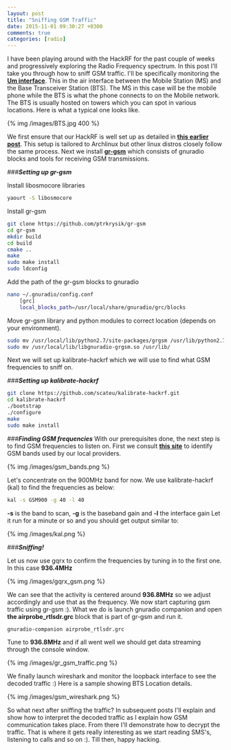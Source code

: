 ```yaml
---
layout: post
title: "Sniffing GSM Traffic"
date: 2015-11-01 09:30:27 +0300
comments: true
categories: [radio]
---
```

I have been playing around with the HackRF for the past couple of weeks and progressively exploring the Radio Frequency spectrum. In this post I'll take you through how to sniff GSM traffic. I'll be specifically monitoring the <a href="https://en.wikipedia.org/wiki/Um_interface" target="_blank">**Um interface**</a>. This in the air interface between the Mobile Station (MS) and the Base Transceiver Station (BTS). The MS in this case will be the mobile phone while the BTS is what the phone connects to on the Mobile network. The BTS is usually hosted on towers which you can spot in various locations. Here is what a typical one looks like.

<!--more-->

{% img /images/BTS.jpg 400 %}

We first ensure that our HackRF is well set up as detailed in <a href="https://www.ckn.io/blog/2015/10/11/the-hackrf-one-first-steps/" target="_blank">**this earlier post**</a>.
This setup is tailored to Archlinux but other linux distros closely follow the same process.
Next we install <a href="https://github.com/ptrkrysik/gr-gsm" target="_blank">**gr-gsm**</a> which consists of gnuradio blocks and tools for receiving GSM transmissions.

###***Setting up gr-gsm***

Install libosmocore libraries
```bash
yaourt -S libosmocore	
```

Install gr-gsm
```bash
git clone https://github.com/ptrkrysik/gr-gsm
cd gr-gsm
mkdir build
cd build
cmake ..
make
sudo make install
sudo ldconfig
```

Add the path of the gr-gsm blocks to gnuradio
```bash
nano ~/.gnuradio/config.conf 	
	[grc]
	local_blocks_path=/usr/local/share/gnuradio/grc/blocks
```

Move gr-gsm library and python modules to correct location (depends on your environment).
```bash
sudo mv /usr/local/lib/python2.7/site-packages/grgsm /usr/lib/python2.7/site-packages/
sudo mv /usr/local/lib/libgnuradio-grgsm.so /usr/lib/
```

Next we will set up kalibrate-hackrf which we will use to find what GSM frequencies to sniff on.

###***Setting up kalibrate-hackrf***
```bash
git clone https://github.com/scateu/kalibrate-hackrf.git
cd kalibrate-hackrf
./bootstrap
./configure
make
sudo make install
```

###***Finding GSM frequencies***
With our prerequisites done, the next step is to find GSM frequencies to listen on. First we consult <a href="http://www.worldtimezone.com/gsm.html" target="_blank">**this site**</a> to identify GSM bands used by our local providers. 

{% img /images/gsm_bands.png %}

Let's concentrate on the 900MHz band for now.
We use kalibrate-hackrf (kal) to find the frequencies as below:

```bash
kal -s GSM900 -g 40 -l 40
```

**-s** is the band to scan, **-g** is the baseband gain and **-l** the interface gain
Let it run for a minute or so and you should get output similar to:

{% img /images/kal.png %}

###***Sniffing!***

Let us now use gqrx to confirm the frequencies by tuning in to the first one. In this case **936.4MHz**

{% img /images/gqrx_gsm.png %}

We can see that the activity is centered around **936.8MHz** so we adjust accordingly and use that as the frequency.
We now start capturing gsm traffic using gr-gsm :). What we do is launch gnuradio companion and open **the airprobe_rtlsdr.grc** block that is part of gr-gsm and run it.

```bash
gnuradio-companion airprobe_rtlsdr.grc
```

Tune to **936.8MHz** and if all went well we should get data streaming through the console window.

{% img /images/gr_gsm_traffic.png %}

We finally launch wireshark and monitor the loopback interface to see the decoded traffic :)
Here is a sample showing BTS Location details.

{% img /images/gsm_wireshark.png %}

So what next after sniffing the traffic? 
In subsequent posts I'll explain and show how to interpret the decoded traffic as I explain how GSM communication takes place.
From there I'll demonstrate how to decrypt the traffic. That is where it gets really interesting as we start reading SMS's, listening to calls and so on :).
Till then, happy hacking.